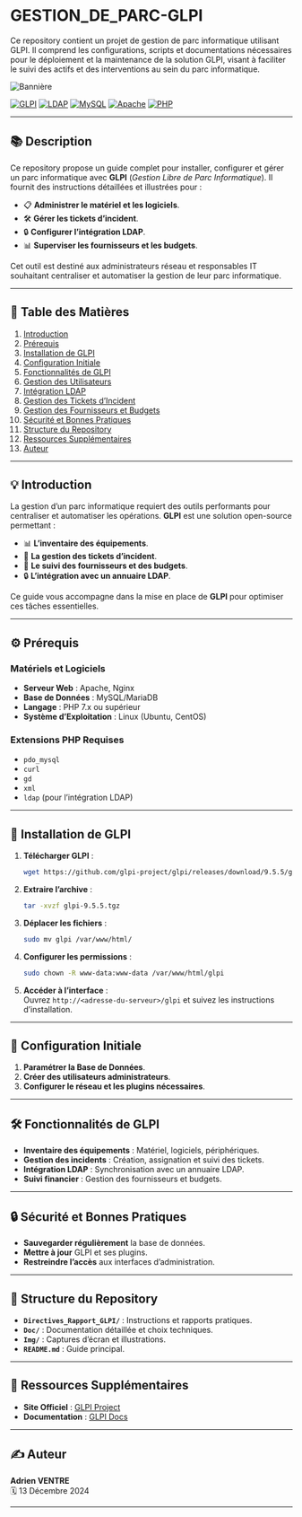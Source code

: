 # GESTION_DE_PARC-GLPI
Ce repository contient un projet de gestion de parc informatique utilisant GLPI. Il comprend les configurations, scripts et documentations nécessaires pour le déploiement et la maintenance de la solution GLPI, visant à faciliter le suivi des actifs et des interventions au sein du parc informatique.



![Bannière](Img/back.png)

[![GLPI](https://img.shields.io/badge/GLPI-009688?style=flat-square&logo=glpi&logoColor=white)](https://glpi-project.org/) [![LDAP](https://img.shields.io/badge/LDAP-000080?style=flat-square&logo=ldap&logoColor=white)](https://ldap.com/) [![MySQL](https://img.shields.io/badge/MySQL-00758F?style=flat-square&logo=mysql&logoColor=white)](https://www.mysql.com/) [![Apache](https://img.shields.io/badge/Apache-D22128?style=flat-square&logo=apache&logoColor=white)](https://httpd.apache.org/) [![PHP](https://img.shields.io/badge/PHP-777BB4?style=flat-square&logo=php&logoColor=white)](https://www.php.net/)

---

## 📚 **Description**

Ce repository propose un guide complet pour installer, configurer et gérer un parc informatique avec **GLPI** (*Gestion Libre de Parc Informatique*). Il fournit des instructions détaillées et illustrées pour :

- 📋 **Administrer le matériel et les logiciels**.  
- 🛠️ **Gérer les tickets d’incident**.  
- 🔒 **Configurer l’intégration LDAP**.  
- 📊 **Superviser les fournisseurs et les budgets**.  

Cet outil est destiné aux administrateurs réseau et responsables IT souhaitant centraliser et automatiser la gestion de leur parc informatique.

---

## 📖 **Table des Matières**

1. [Introduction](#introduction)  
2. [Prérequis](#prerequis)  
3. [Installation de GLPI](#installation-de-glpi)  
4. [Configuration Initiale](#configuration-initiale)  
5. [Fonctionnalités de GLPI](#fonctionnalites-de-glpi)  
6. [Gestion des Utilisateurs](#gestion-des-utilisateurs)  
7. [Intégration LDAP](#integration-ldap)  
8. [Gestion des Tickets d’Incident](#gestion-des-tickets-dincident)  
9. [Gestion des Fournisseurs et Budgets](#gestion-des-fournisseurs-et-budgets)  
10. [Sécurité et Bonnes Pratiques](#securite-et-bonnes-pratiques)  
11. [Structure du Repository](#structure-du-repository)  
12. [Ressources Supplémentaires](#ressources-supplementaires)  
13. [Auteur](#auteur)  

---

## 💡 **Introduction**

La gestion d’un parc informatique requiert des outils performants pour centraliser et automatiser les opérations. **GLPI** est une solution open-source permettant :

- 📊 **L’inventaire des équipements**.  
- 🔧 **La gestion des tickets d’incident**.  
- 🏢 **Le suivi des fournisseurs et des budgets**.  
- 🔒 **L’intégration avec un annuaire LDAP**.  

Ce guide vous accompagne dans la mise en place de **GLPI** pour optimiser ces tâches essentielles.

---

## ⚙️ **Prérequis**

### **Matériels et Logiciels**

- **Serveur Web** : Apache, Nginx  
- **Base de Données** : MySQL/MariaDB  
- **Langage** : PHP 7.x ou supérieur  
- **Système d’Exploitation** : Linux (Ubuntu, CentOS)  

### **Extensions PHP Requises**

- `pdo_mysql`  
- `curl`  
- `gd`  
- `xml`  
- `ldap` (pour l’intégration LDAP)  

---

## 🚀 **Installation de GLPI**

1. **Télécharger GLPI** :  
   ```bash
   wget https://github.com/glpi-project/glpi/releases/download/9.5.5/glpi-9.5.5.tgz
   ```

2. **Extraire l’archive** :  
   ```bash
   tar -xvzf glpi-9.5.5.tgz
   ```

3. **Déplacer les fichiers** :  
   ```bash
   sudo mv glpi /var/www/html/
   ```

4. **Configurer les permissions** :  
   ```bash
   sudo chown -R www-data:www-data /var/www/html/glpi
   ```

5. **Accéder à l’interface** :  
   Ouvrez `http://<adresse-du-serveur>/glpi` et suivez les instructions d’installation.

---

## 🔧 **Configuration Initiale**

1. **Paramétrer la Base de Données**.  
2. **Créer des utilisateurs administrateurs**.  
3. **Configurer le réseau et les plugins nécessaires**.  

---

## 🛠️ **Fonctionnalités de GLPI**

- **Inventaire des équipements** : Matériel, logiciels, périphériques.  
- **Gestion des incidents** : Création, assignation et suivi des tickets.  
- **Intégration LDAP** : Synchronisation avec un annuaire LDAP.  
- **Suivi financier** : Gestion des fournisseurs et budgets.  

---

## 🔒 **Sécurité et Bonnes Pratiques**

- **Sauvegarder régulièrement** la base de données.  
- **Mettre à jour** GLPI et ses plugins.  
- **Restreindre l’accès** aux interfaces d’administration.  

---

## 📂 **Structure du Repository**

- **`Directives_Rapport_GLPI/`** : Instructions et rapports pratiques.  
- **`Doc/`** : Documentation détaillée et choix techniques.  
- **`Img/`** : Captures d’écran et illustrations.  
- **`README.md`** : Guide principal.  

---

## 📝 **Ressources Supplémentaires**

- **Site Officiel** : [GLPI Project](https://glpi-project.org)  
- **Documentation** : [GLPI Docs](https://glpi-docs.readthedocs.io)  

---

## ✍️ **Auteur**

**Adrien VENTRE**  
🗓 13 Décembre 2024  

---
